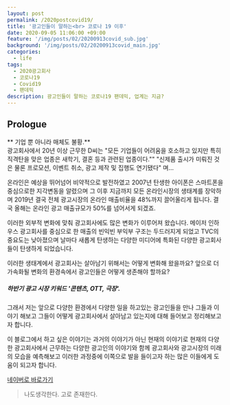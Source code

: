 ```yaml
---
layout: post
permalink: /2020postcovid19/
title: '광고인들이 말하는<br> 코로나 19 이후'
date: 2020-09-05 11:06:00 +09:00
feature: '/img/posts/02/20200913covid_sub.jpg'
background: '/img/posts/02/20200913covid_main.jpg'
categories:
  - life
tags:
  - 2020광고회사
  - 코로나19
  - Covid19
  - 팬데믹
description: 광고인들이 말하는 코로나19 팬데믹, 업계는 지금?
---
```


## Prologue

** 기업 뿐 아니라 매체도 불황.**<br>
광고회사에서 20년 이상 근무한 D씨는 "모든 기업들이 어려움을 호소하고 있지만 특히 직격탄을 맞은 업종은 새학기, 결혼 등과 관련된 업종이다.""  "신제품 출시가 미뤄진 것은 물론 프로모션, 이벤트 취소, 광고 제작 및 집행도 연기됐다" 며...


온라인은 예상을 뛰어넘어 비약적으로 발전하였고 2007년 탄생한 아이폰은 스마트폰을 중심으로한 지각변동을 알렸으며 그 이후 지금까지 모든 온라인시장의 생태계를 장악하며 2019년 결국 전체 광고시장의 온라인 매출비율을 48%까지 끌어올리게 됩니다. 결국 올해는 온라인 광고 매출규모가 50%를 넘어서게 되겠죠.

이러한 외부적 변화에 맞춰 광고회사에도 많은 변화가 이루어져 왔습니다.
메이저 인하우스 광고회사를 중심으로 한 매출의 빈익빈 부익부 구조는 두드러지게 되었고 TVC의 중요도는 낮아졌으며 날마다 새롭게 탄생하는 다양한 미디어에 특화된 다양한 광고회사들이 탄생하게 되었습니다.

이러한 생태계에서 광고회사는 살아남기 위해서는 어떻게 변화해 왔을까요?
앞으로 더 가속화될 변화의 환경속에서 광고인들은 어떻게 생존해야 할까요?

##### 하반기 광고 시장 키워드 '콘텐츠, OTT, 극장'.

그래서 저는 앞으로 다양한 환경에서 다양한 일을 하고있는 광고인들을 만나 그들과 이야기 해보고 그들이 어떻게 광고회사에서 살아남고 있는지에 대해 들어보고 정리해보고자 합니다.

이 블로그에서 하고 싶은 이야기는 과거의 이야기가 아닌 현재의 이야기로 현재의 다양한 광고회사에서 근무하는 다양한 광고인의 이야기와 함께 광고회사와 광고시장의 미래의 모습을 예측해보고 이러한 과정중에 이쪽으로 발을 들이고자 하는 많은 이들에게 도움이 되고자 합니다.

[네이버로 바로가기](http://naver.com)

> 나도생각한다. 고로 존재한다.
